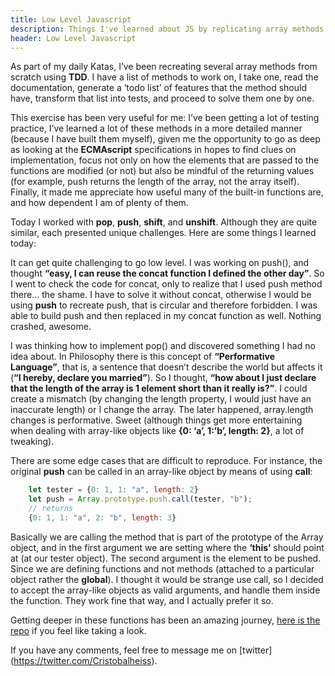 ```yaml
---
title: Low Level Javascript
description: Things I've learned about JS by replicating array methods.
header: Low Level Javascript
---
```


As part of my daily Katas, I’ve been recreating several array methods from scratch using **TDD**. I have a list of methods to work on, I take one, read the documentation, generate a ‘todo list’ of features that the method should have, transform that list into tests, and proceed to solve them one by one.


This exercise has been very useful for me: I’ve been getting a lot of testing practice, I’ve learned a lot of these methods in a more detailed manner (because I have built them myself), given me the opportunity to go as deep as looking at the **ECMAscript** specifications in hopes to find clues on implementation, focus not only on how the elements that are passed to the functions are modified (or not) but also be mindful of the returning values (for example, push returns the length of the array, not the array itself). Finally, it made me appreciate how useful many of the built-in functions are, and how dependent I am of plenty of them.


Today I worked with **pop**, **push**, **shift**, and **unshift**. Although they are quite similar, each presented unique challenges. Here are some things I learned today:


It can get quite challenging to go low level. I was working on push(), and thought __“easy, I can reuse the **concat** function I defined the other day”__. So I went to check the code for concat, only to realize that I used push method there… the shame. I have to solve it without concat, otherwise I would be using **push** to recreate push, that is circular and therefore forbidden. I was able to build push and then replaced in my concat function as well. Nothing crashed, awesome.


I was thinking how to implement pop() and discovered something I had no idea about. In Philosophy there is this concept of **“Performative Language”**, that is, a sentence that doesn’t describe the world but affects it (__“I hereby, declare you married”__). So I thought, __“how about I just declare that the length of the array is 1 element short than it really is?”__. I could create a mismatch (by changing the length property, I would just have an inaccurate length) or I change the array. The later happened, array.length changes is performative. Sweet (although things get more entertaining when dealing with array-like objects like **{0: ‘a’, 1:’b’, length: 2}**, a lot of tweaking).


There are some edge cases that are difficult to reproduce. For instance, the original **push** can be called in an array-like object by means of using **call**:


```javascript
    let tester = {0: 1, 1: "a", length: 2}
    let push = Array.prototype.push.call(tester, "b");
    // returns
    {0: 1, 1: "a", 2: "b", length: 3}
```    

Basically we are calling the method that is part of the prototype of the Array object, and in the first argument we are setting where the **‘this’** should point at (at our tester object). The second argument is the element to be pushed.
Since we are defining functions and not methods (attached to a particular object rather the **global**). I thought it would be strange use call, so I decided to accept the array-like objects as valid arguments, and handle them inside the function. They work fine that way, and I actually prefer it so.
 

Getting deeper in these functions has been an amazing journey, [here is the repo](https://github.com/Ceheiss/testing-tests) if you feel like taking a look.


If you have any comments, feel free to message me on [twitter] (https://twitter.com/Cristobalheiss).
